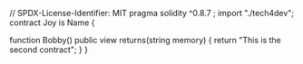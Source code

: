 
// SPDX-License-Identifier: MIT
pragma solidity ^0.8.7 ;
import "./tech4dev";
contract Joy is Name {
    

function Bobby() public view returns(string memory)  {
      return "This is the second contract";
}
}
